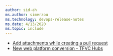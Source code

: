 ```yaml
---
author: sid-ah
ms.author: simerzou
ms.technology: devops-release-notes
ms.date: 4/13/2020
ms.topic: include
---
```


- [Add attachments while creating a pull request](#add-attachments-while-creating-a-pull-request) 
- [New web platform conversion - TFVC Hubs](#new-web-platform-conversion---tfvc-hubs)